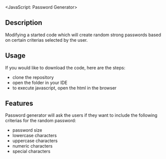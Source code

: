 <JavaScript: Password Generator>

## Description
Modifying a started code which will create random strong passwords based on certain criterias selected by the user.



## Usage

If you would like to download the code, here are the steps:
 - clone the repository 
 - open the folder in your IDE
 - to execute javascript, open the html in the browser



## Features

Password generator will ask the users if they want to include the following criterias for the random password:
- password size
- lowercase characters
- uppercase characters
- numeric characters
- special characters


